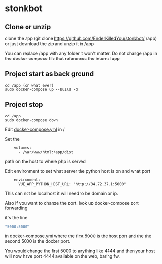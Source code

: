 # stonkbot

## Clone or unzip

clone the app (git clone https://github.com/EnderKilledYou/stonkbot/ /app) or just download the zip and unzip it in /app

You can replace /app with any folder it won't matter. Do not change /app in the docker-compose file that references the internal app

## Project start as back ground

```
cd /app (or what ever)
sudo docker-compose up --build -d
```

## Project stop

```
cd /app
sudo docker-compose down
```

Edit
[docker-compose.yml](docker-compose.yml) in /

Set the

```
    volumes:
      - /var/www/html:/app/dist
```

path on the host to where php is served


Edit environment to set what server the python host is on and what port

```dotenv
    environment:
      VUE_APP_PYTHON_HOST_URL: "http://34.72.37.1:5000"
```

This can not be localhost it will need to be domain or ip.

Also if you want to change the port, look up docker-compose port forwarding

it's the line

```dockerfile
"5000:5000"
```

in docker-compose.yml where the first 5000 is the host port and the the second 5000 is the docker port.

You would change the first 5000 to anything like 4444 and then your host will now have port 4444 available on the web,
baring fw. 


